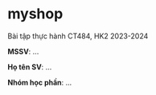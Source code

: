 # myshop

Bài tập thực hành CT484, HK2 2023-2024

**MSSV**: ...

**Họ tên SV**: ...

**Nhóm học phần**: ...
